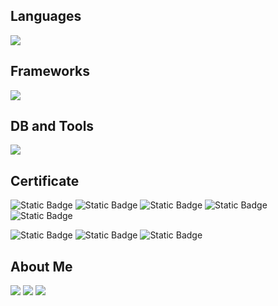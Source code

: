 ## Languages
![](https://skillicons.dev/icons?i=html,css,js,typescript,ruby,python,java)

## Frameworks
![](https://skillicons.dev/icons?i=rails,spring,flask,vue,react)

## DB and Tools
![](https://skillicons.dev/icons?i=git,docker,aws,firebase,mysql,postgresql,githubactions,figma,vim,linux)

## Certificate
![Static Badge](https://img.shields.io/badge/IT%E3%83%91%E3%82%B9%E3%83%9D%E3%83%BC%E3%83%88-07%2F2019-blue)
![Static Badge](https://img.shields.io/badge/%E6%83%85%E5%A0%B1%E3%82%BB%E3%82%AD%E3%83%A5%E3%83%AA%E3%83%86%E3%82%A3%E3%83%9E%E3%83%8D%E3%82%B8%E3%83%A1%E3%83%B3%E3%83%88-11%2F2019-blue)
![Static Badge](https://img.shields.io/badge/%E5%9F%BA%E6%9C%AC%E6%83%85%E5%A0%B1%E6%8A%80%E8%A1%93%E8%80%85%20-02%2F2021-blue)
![Static Badge](https://img.shields.io/badge/%E5%BF%9C%E7%94%A8%E6%83%85%E5%A0%B1%E6%8A%80%E8%A1%93%E8%80%85%E8%A9%A6%E9%A8%93%20-12%2F2021-blue)
![Static Badge](https://img.shields.io/badge/%E6%83%85%E5%A0%B1%E5%87%A6%E7%90%86%E5%AE%89%E5%85%A8%E7%A2%BA%E4%BF%9D%E6%94%AF%E6%8F%B4%E5%A3%AB%E8%A9%A6%E9%A8%93%20-12%2F2022-blue)

![Static Badge](https://img.shields.io/badge/LPIC%20level1%20-09%2F2020-blue)
![Static Badge](https://img.shields.io/badge/Oracle%20Certified%20Java%20Programmer%2C%20Silver%20SE%2011-07%2F2021-blue)
![Static Badge](https://img.shields.io/badge/AWS%20Certified%20Cloud%20Practitioner-04%2F2022-blue)

## About Me
![](http://github-profile-summary-cards.vercel.app/api/cards/profile-details?username=Yudai-Saito&theme=github_dark)
![](http://github-profile-summary-cards.vercel.app/api/cards/repos-per-language?username=Yudai-Saito&theme=github_dark)
![](http://github-profile-summary-cards.vercel.app/api/cards/most-commit-language?username=Yudai-Saito&theme=github_dark)
